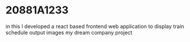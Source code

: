 # 20881A1233

 in this I developed a react based frontend web application to display train schedule output images
my dream company project
